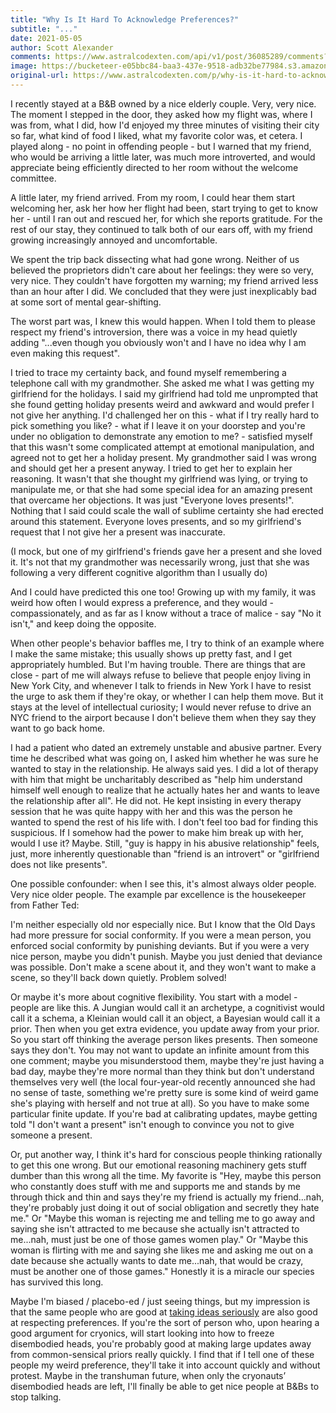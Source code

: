 ```yaml
---
title: "Why Is It Hard To Acknowledge Preferences?"
subtitle: "..."
date: 2021-05-05
author: Scott Alexander
comments: https://www.astralcodexten.com/api/v1/post/36085289/comments?&all_comments=true
image: https://bucketeer-e05bbc84-baa3-437e-9518-adb32be77984.s3.amazonaws.com/public/images/5b7d0396-398c-4640-8a12-c6a7bb6ec3bc_3500x2625.jpeg
original-url: https://www.astralcodexten.com/p/why-is-it-hard-to-acknowledge-preferences
---
```

I recently stayed at a B&B owned by a nice elderly couple. Very, very nice. The moment I stepped in the door, they asked how my flight was, where I was from, what I did, how I'd enjoyed my three minutes of visiting their city so far, what kind of food I liked, what my favorite color was, et cetera. I played along - no point in offending people - but I warned that my friend, who would be arriving a little later, was much more introverted, and would appreciate being efficiently directed to her room without the welcome committee.

A little later, my friend arrived. From my room, I could hear them start welcoming her, ask her how her flight had been, start trying to get to know her - until I ran out and rescued her, for which she reports gratitude. For the rest of our stay, they continued to talk both of our ears off, with my friend growing increasingly annoyed and uncomfortable.

We spent the trip back dissecting what had gone wrong. Neither of us believed the proprietors didn't care about her feelings: they were so very, very nice. They couldn't have forgotten my warning; my friend arrived less than an hour after I did. We concluded that they were just inexplicably bad at some sort of mental gear-shifting.

The worst part was, I knew this would happen. When I told them to please respect my friend's introversion, there was a voice in my head quietly adding "...even though you obviously won't and I have no idea why I am even making this request". 

I tried to trace my certainty back, and found myself remembering a telephone call with my grandmother. She asked me what I was getting my girlfriend for the holidays. I said my girlfriend had told me unprompted that she found getting holiday presents weird and awkward and would prefer I not give her anything. I'd challenged her on this - what if I try really hard to pick something you like? - what if I leave it on your doorstep and you're under no obligation to demonstrate any emotion to me? - satisfied myself that this wasn't some complicated attempt at emotional manipulation, and agreed not to get her a holiday present. My grandmother said I was wrong and should get her a present anyway. I tried to get her to explain her reasoning. It wasn't that she thought my girlfriend was lying, or trying to manipulate me, or that she had some special idea for an amazing present that overcame her objections. It was just "Everyone loves presents!". Nothing that I said could scale the wall of sublime certainty she had erected around this statement. Everyone loves presents, and so my girlfriend's request that I not give her a present was inaccurate.

(I mock, but one of my girlfriend's friends gave her a present and she loved it. It's not that my grandmother was necessarily wrong, just that she was following a very different cognitive algorithm than I usually do)

And I could have predicted this one too! Growing up with my family, it was weird how often I would express a preference, and they would - compassionately, and as far as I know without a trace of malice - say "No it isn't," and keep doing the opposite.

When other people's behavior baffles me, I try to think of an example where I make the same mistake; this usually shows up pretty fast, and I get appropriately humbled. But I'm having trouble. There are things that are close - part of me will always refuse to believe that people enjoy living in New York City, and whenever I talk to friends in New York I have to resist the urge to ask them if they're okay, or whether I can help them move. But it stays at the level of intellectual curiosity; I would never refuse to drive an NYC friend to the airport because I don't believe them when they say they want to go back home.

I had a patient who dated an extremely unstable and abusive partner. Every time he described what was going on, I asked him whether he was sure he wanted to stay in the relationship. He always said yes. I did a lot of therapy with him that might be uncharitably described as "help him understand himself well enough to realize that he actually hates her and wants to leave the relationship after all". He did not. He kept insisting in every therapy session that he was quite happy with her and this was the person he wanted to spend the rest of his life with. I don't feel too bad for finding this suspicious. If I somehow had the power to make him break up with her, would I use it? Maybe. Still, "guy is happy in his abusive relationship" feels, just, more inherently questionable than "friend is an introvert" or "girlfriend does not like presents".

One possible confounder: when I see this, it's almost always older people. Very nice older people. The example par excellence is the housekeeper from Father Ted:

I'm neither especially old nor especially nice. But I know that the Old Days had more pressure for social conformity. If you were a mean person, you enforced social conformity by punishing deviants. But if you were a very nice person, maybe you didn't punish. Maybe you just denied that deviance was possible. Don't make a scene about it, and they won't want to make a scene, so they'll back down quietly. Problem solved! 

Or maybe it's more about cognitive flexibility. You start with a model - people are like this. A Jungian would call it an archetype, a cognitivist would call it a schema, a Kleinian would call it an object, a Bayesian would call it a prior. Then when you get extra evidence, you update away from your prior. So you start off thinking the average person likes presents. Then someone says they don't. You may not want to update an infinite amount from this one comment; maybe you misunderstood them, maybe they're just having a bad day, maybe they're more normal than they think but don't understand themselves very well (the local four-year-old recently announced she had no sense of taste, something we're pretty sure is some kind of weird game she's playing with herself and not true at all). So you have to make some particular finite update. If you're bad at calibrating updates, maybe getting told "I don't want a present" isn't enough to convince you not to give someone a present.

Or, put another way, I think it's hard for conscious people thinking rationally to get this one wrong. But our emotional reasoning machinery gets stuff dumber than this wrong all the time. My favorite is "Hey, maybe this person who constantly does stuff with me and supports me and stands by me through thick and thin and says they're my friend is actually my friend...nah, they're probably just doing it out of social obligation and secretly they hate me." Or "Maybe this woman is rejecting me and telling me to go away and saying she isn't attracted to me because she actually isn't attracted to me...nah, must just be one of those games women play." Or "Maybe this woman is flirting with me and saying she likes me and asking me out on a date because she actually wants to date me...nah, that would be crazy, must be another one of those games." Honestly it is a miracle our species has survived this long.

Maybe I'm biased / placebo-ed / just seeing things, but my impression is that the same people who are good at [taking ideas seriously](https://www.lesswrong.com/posts/Q8jyAdRYbieK8PtfT/taking-ideas-seriously) are also good at respecting preferences. If you're the sort of person who, upon hearing a good argument for cryonics, will start looking into how to freeze disembodied heads, you're probably good at making large updates away from common-sensical priors really quickly. I find that if I tell one of these people my weird preference, they'll take it into account quickly and without protest. Maybe in the transhuman future, when only the cryonauts’ disembodied heads are left, I'll finally be able to get nice people at B&Bs to stop talking.
